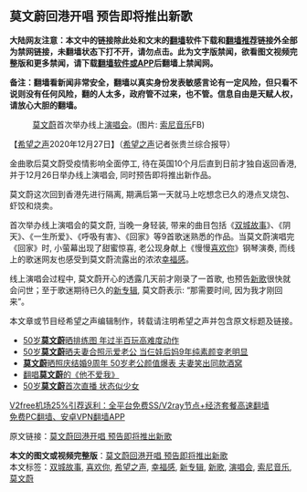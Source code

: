  <h2>莫文蔚回港开唱 预告即将推出新歌</h2> <p class="notice"><b>大陆网友注意：本文中的链接除此处和文末的<a href="https://github.com/bannedbook/fanqiang" >翻墙</a>软件下载和<a href="https://github.com/killgcd/justmysocks/blob/master/README.md">翻墙推荐</a>链接外全部为禁网链接，未翻墙状态下打不开，请勿点击。此为文字版禁闻，欲看图文视频完整版和更多禁闻，请下载<a href="https://github.com/bannedbook/fanqiang">翻墙软件或APP</a>后翻墙上禁闻网。</p><p>备注：翻墙看新闻非常安全，翻墙以真实身份发表敏感言论有一定风险，但只看不说则没有任何风险，翻的人太多，政府管不过来，也不管。信息自由是天赋人权，请放心大胆的翻墙。</b></p>  <div class="entry"> <figure><figcaption><a href="https://www.bannedbook.org/bnews/tag/%e8%8e%ab%e6%96%87%e8%94%9a/" class="st_tag internal_tag" rel="tag" title="标签 莫文蔚 下的日志">莫文蔚</a>首次举办线上<a href="https://www.bannedbook.org/bnews/tag/%e6%bc%94%e5%94%b1%e4%bc%9a/" class="st_tag internal_tag" rel="tag" title="标签 演唱会 下的日志">演唱会</a>。(图片: <a href="https://www.bannedbook.org/bnews/tag/%E7%B4%A2%E5%B0%BC%E9%9F%B3%E4%B9%90/" class="st_tag internal_tag" rel="tag" title="标签 索尼音乐 下的日志">索尼音乐</a>FB)</figcaption></figure> <p>【<span class='wp_keywordlink_affiliate'><a href="https://www.soundofhope.org" title="希望之声" target="_blank">希望之声</a></span>2020年12月27日】（<a href="https://www.bannedbook.org/bnews/tag/%e5%b8%8c%e6%9c%9b%e4%b9%8b%e5%a3%b0/" class="st_tag internal_tag" rel="tag" title="标签 希望之声 下的日志">希望之声</a>记者张贵兰综合报导）</p> <p>金曲歌后莫文蔚受疫情影响全面停工, 待在英国10个月后直到日前才独自返回香港, 并于12月26日举办线上演唱会, 同时预告即将推出新作品。</p> <p></p>  <p>莫文蔚这次回到香港先进行隔离, 期满后第一天就马上吃想念已久的港点叉烧包、虾饺和烧卖。</p> <p>首次举办线上演唱会的莫文蔚, 当晚一身轻装, 带来的曲目包括《<a href="https://www.bannedbook.org/bnews/tag/%E5%8F%8C%E5%9F%8E%E6%95%85%E4%BA%8B/" class="st_tag internal_tag" rel="tag" title="标签 双城故事 下的日志">双城故事</a>》、《阴天》、《一生所爱》、《呼吸有害》、《回家》等9首歌迷熟悉的作品。当莫文蔚演唱完《回家》时, 小萤幕出现了甜蜜惊喜, 老公现身献上《慢慢<a href="https://www.bannedbook.org/bnews/tag/%E5%96%9C%E6%AC%A2%E4%BD%A0/" class="st_tag internal_tag" rel="tag" title="标签 喜欢你 下的日志">喜欢你</a>》钢琴演奏, 而线上的歌迷网友也感受到莫文蔚流露出的浓浓<a href="https://www.bannedbook.org/bnews/tag/%E5%B9%B8%E7%A6%8F%E6%84%9F/" class="st_tag internal_tag" rel="tag" title="标签 幸福感 下的日志">幸福感</a>。</p> <p></p>  <p>线上演唱会过程中, 莫文蔚开心的透露几天前才刚录了一首歌, 也预告<a href="https://www.bannedbook.org/bnews/tag/%E6%96%B0%E6%AD%8C/" class="st_tag internal_tag" rel="tag" title="标签 新歌 下的日志">新歌</a>很快就会问世；至于歌迷期待已久的<a href="https://www.bannedbook.org/bnews/tag/%E6%96%B0%E4%B8%93%E8%BE%91/" class="st_tag internal_tag" rel="tag" title="标签 新专辑 下的日志">新专辑</a>, 莫文蔚表示: “那需要时间, 因为我才刚回来”。</p> <p>本文章或节目经希望之声编辑制作，转载请注明希望之声并包含原文标题及链接。</p> <ul class='op-related-articles' title='相关阅读'> <li><a href='https://www.bannedbook.org/bnews/yule/20201219/1450847.html' target='_blank'>50岁<b>莫文蔚</b>晒排练图 年过半百玩高难度动作</a></li> <li><a href='https://www.bannedbook.org/bnews/yule/20201026/1420180.html' target='_blank'>50岁<b>莫文蔚</b>晒夫妻合照示爱老公 当仨娃后妈9年纯素颜变老明显</a></li> <li><a href='https://www.bannedbook.org/bnews/yule/20201001/1406011.html' target='_blank'><b>莫文蔚</b>晒照庆结婚9周年 50岁老公颜值爆表 夫妻笑出同款酒窝</a></li> <li><a href='https://www.bannedbook.org/bnews/comments/20200610/1371002.html' target='_blank'>翻唱<b>莫文蔚</b>的《他不爱我》</a></li> <li><a href='https://www.bannedbook.org/bnews/yule/20200724/1365464.html' target='_blank'>50岁<b>莫文蔚</b>首次直播 状态似少女</a></li> </ul> <p class="texttj"> <a href="https://github.com/bannedbook/fanqiang/wiki/V2ray%E6%9C%BA%E5%9C%BA" target="_blank">V2free机场25%引荐返利：全平台免费SS/V2ray节点+经济套餐高速翻墙</a><br/> <a href="https://github.com/bannedbook/fanqiang/wiki/%E7%A6%81%E9%97%BB%E7%BD%91%E5%AE%89%E5%8D%93%E7%BF%BB%E5%A2%99%E6%96%B0%E9%97%BBAPP" target="_blank">免费PC翻墙、安卓VPN翻墙APP</a></p><p>原文链接：<a class="src_link"  href="https://www.soundofhope.org/post/457702" target="_blank">莫文蔚回港开唱 预告即将推出新歌</a></p> <a name='sharetosocial'></a>       <div><b>本文的图文或视频完整版</b>：<a href='https://www.bannedbook.org/bnews/comments/20201228/1456143.html'>莫文蔚回港开唱 预告即将推出新歌</a></div>  </div><!--END ENTRY--> <div class="postfooter"> <div>本文标签：<a href="https://www.bannedbook.org/bnews/tag/%E5%8F%8C%E5%9F%8E%E6%95%85%E4%BA%8B/" rel="tag">双城故事</a>, <a href="https://www.bannedbook.org/bnews/tag/%E5%96%9C%E6%AC%A2%E4%BD%A0/" rel="tag">喜欢你</a>, <a href="https://www.bannedbook.org/bnews/tag/%e5%b8%8c%e6%9c%9b%e4%b9%8b%e5%a3%b0/" rel="tag">希望之声</a>, <a href="https://www.bannedbook.org/bnews/tag/%E5%B9%B8%E7%A6%8F%E6%84%9F/" rel="tag">幸福感</a>, <a href="https://www.bannedbook.org/bnews/tag/%E6%96%B0%E4%B8%93%E8%BE%91/" rel="tag">新专辑</a>, <a href="https://www.bannedbook.org/bnews/tag/%E6%96%B0%E6%AD%8C/" rel="tag">新歌</a>, <a href="https://www.bannedbook.org/bnews/tag/%e6%bc%94%e5%94%b1%e4%bc%9a/" rel="tag">演唱会</a>, <a href="https://www.bannedbook.org/bnews/tag/%E7%B4%A2%E5%B0%BC%E9%9F%B3%E4%B9%90/" rel="tag">索尼音乐</a>, <a href="https://www.bannedbook.org/bnews/tag/%e8%8e%ab%e6%96%87%e8%94%9a/" rel="tag">莫文蔚</a></div>  </div><!--END POSTFOOTER--> 